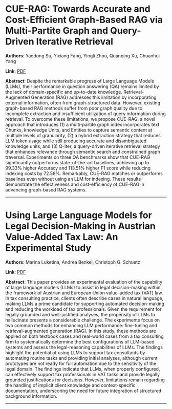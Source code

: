 # CUE-RAG: Towards Accurate and Cost-Efficient Graph-Based RAG via Multi-Partite Graph and Query-Driven Iterative Retrieval 

**Authors**: Yaodong Su, Yixiang Fang, Yingli Zhou, Quanqing Xu, Chuanhui Yang  

**Link**: [PDF](https://arxiv.org/pdf/2507.08445)  

**Abstract**: Despite the remarkable progress of Large Language Models (LLMs), their performance in question answering (QA) remains limited by the lack of domain-specific and up-to-date knowledge. Retrieval-Augmented Generation (RAG) addresses this limitation by incorporating external information, often from graph-structured data. However, existing graph-based RAG methods suffer from poor graph quality due to incomplete extraction and insufficient utilization of query information during retrieval. To overcome these limitations, we propose CUE-RAG, a novel approach that introduces (1) a multi-partite graph index incorporates text Chunks, knowledge Units, and Entities to capture semantic content at multiple levels of granularity, (2) a hybrid extraction strategy that reduces LLM token usage while still producing accurate and disambiguated knowledge units, and (3) Q-Iter, a query-driven iterative retrieval strategy that enhances relevance through semantic search and constrained graph traversal. Experiments on three QA benchmarks show that CUE-RAG significantly outperforms state-of-the-art baselines, achieving up to 99.33% higher Accuracy and 113.51% higher F1 score while reducing indexing costs by 72.58%. Remarkably, CUE-RAG matches or outperforms baselines even without using an LLM for indexing. These results demonstrate the effectiveness and cost-efficiency of CUE-RAG in advancing graph-based RAG systems. 

---
# Using Large Language Models for Legal Decision-Making in Austrian Value-Added Tax Law: An Experimental Study 

**Authors**: Marina Luketina, Andrea Benkel, Christoph G. Schuetz  

**Link**: [PDF](https://arxiv.org/pdf/2507.08468)  

**Abstract**: This paper provides an experimental evaluation of the capability of large language models (LLMs) to assist in legal decision-making within the framework of Austrian and European Union value-added tax (VAT) law. In tax consulting practice, clients often describe cases in natural language, making LLMs a prime candidate for supporting automated decision-making and reducing the workload of tax professionals. Given the requirement for legally grounded and well-justified analyses, the propensity of LLMs to hallucinate presents a considerable challenge. The experiments focus on two common methods for enhancing LLM performance: fine-tuning and retrieval-augmented generation (RAG). In this study, these methods are applied on both textbook cases and real-world cases from a tax consulting firm to systematically determine the best configurations of LLM-based systems and assess the legal-reasoning capabilities of LLMs. The findings highlight the potential of using LLMs to support tax consultants by automating routine tasks and providing initial analyses, although current prototypes are not ready for full automation due to the sensitivity of the legal domain. The findings indicate that LLMs, when properly configured, can effectively support tax professionals in VAT tasks and provide legally grounded justifications for decisions. However, limitations remain regarding the handling of implicit client knowledge and context-specific documentation, underscoring the need for future integration of structured background information. 

---
